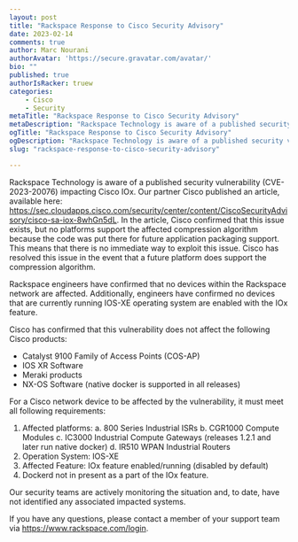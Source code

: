 ```yaml
---
layout: post
title: "Rackspace Response to Cisco Security Advisory"
date: 2023-02-14
comments: true
author: Marc Nourani
authorAvatar: 'https://secure.gravatar.com/avatar/'
bio: ""
published: true
authorIsRacker: truew
categories:
    - Cisco
    - Security
metaTitle: "Rackspace Response to Cisco Security Advisory"
metaDescription: "Rackspace Technology is aware of a published security vulnerability (CVE-2023-20076) impacting Cisco IOx. Our partner Cisco published an article, available here: https://sec.cloudapps.cisco.com/security/center/content/CiscoSecurityAdvisory/cisco-sa-iox-8whGn5dL."
ogTitle: "Rackspace Response to Cisco Security Advisory"
ogDescription: "Rackspace Technology is aware of a published security vulnerability (CVE-2023-20076) impacting Cisco IOx. Our partner Cisco published an article, available here: https://sec.cloudapps.cisco.com/security/center/content/CiscoSecurityAdvisory/cisco-sa-iox-8whGn5dL."
slug: "rackspace-response-to-cisco-security-advisory"

---
```


Rackspace Technology is aware of a published security vulnerability (CVE-2023-20076) impacting Cisco IOx. Our partner Cisco published an article, available here: https://sec.cloudapps.cisco.com/security/center/content/CiscoSecurityAdvisory/cisco-sa-iox-8whGn5dL. In the article, Cisco confirmed that this issue exists, but no platforms support the affected compression algorithm because the code was put there for future application packaging support. This means that there is no immediate way to exploit this issue. Cisco has resolved this issue in the event that a future platform does support the compression algorithm. 

Rackspace engineers have confirmed that no devices within the Rackspace network are affected. Additionally, engineers have confirmed no devices that are currently running IOS-XE operating system are enabled with the IOx feature. 

Cisco has confirmed that this vulnerability does not affect the following Cisco products: 
* Catalyst 9100 Family of Access Points (COS-AP) 
* IOS XR Software 
* Meraki products 
* NX-OS Software (native docker is supported in all releases) 

For a Cisco network device to be affected by the vulnerability, it must meet all following requirements: 
1. Affected platforms: 
  a. 800 Series Industrial ISRs 
  b. CGR1000 Compute Modules 
  c. IC3000 Industrial Compute Gateways (releases 1.2.1 and later run native docker) 
  d. IR510 WPAN Industrial Routers 
2. Operation System: IOS-XE 
3. Affected Feature: IOx feature enabled/running (disabled by default) 
4. Dockerd not in present as a part of the IOx feature. 

Our security teams are actively monitoring the situation and, to date, have not identified any associated impacted systems. 

If you have any questions, please contact a member of your support team via https://www.rackspace.com/login. 
